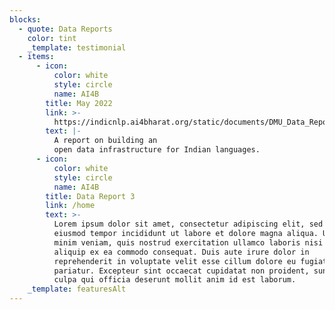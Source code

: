```yaml
---
blocks:
  - quote: Data Reports
    color: tint
    _template: testimonial
  - items:
      - icon:
          color: white
          style: circle
          name: AI4B
        title: May 2022
        link: >-
          https://indicnlp.ai4bharat.org/static/documents/DMU_Data_Report_May_2022.pdf
        text: |-
          A report on building an
          open data infrastructure for Indian languages.
      - icon:
          color: white
          style: circle
          name: AI4B
        title: Data Report 3
        link: /home
        text: >-
          Lorem ipsum dolor sit amet, consectetur adipiscing elit, sed do
          eiusmod tempor incididunt ut labore et dolore magna aliqua. Ut enim ad
          minim veniam, quis nostrud exercitation ullamco laboris nisi ut
          aliquip ex ea commodo consequat. Duis aute irure dolor in
          reprehenderit in voluptate velit esse cillum dolore eu fugiat nulla
          pariatur. Excepteur sint occaecat cupidatat non proident, sunt in
          culpa qui officia deserunt mollit anim id est laborum.
    _template: featuresAlt
---
```


